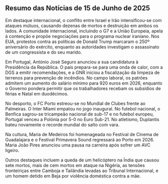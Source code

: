 ## Resumo das Notícias de 15 de Junho de 2025

Em destaque internacional, o conflito entre Israel e Irão intensificou-se com ataques mútuos, causando dezenas de mortos e destruição em ambos os lados. A comunidade internacional, incluindo o G7 e a União Europeia, apela à contenção e propõe negociações para o programa nuclear iraniano. Nos EUA, protestos contra as políticas de Donald Trump marcaram o 250º aniversário do exército, enquanto as autoridades investigam o assassinato de um congressista e do seu marido.

Em Portugal, António José Seguro anunciou a sua candidatura à Presidência da República. O país prepara-se para uma onda de calor, com a DGS a emitir recomendações, e a GNR iniciou a fiscalização da limpeza de terrenos para prevenção de incêndios. No campo laboral, os patrões admitem um aumento do salário mínimo para 920 euros em 2026, enquanto o Governo pondera permitir que os trabalhadores recebam os subsídios de férias e Natal em duodécimos.

No desporto, o FC Porto estreou-se no Mundial de Clubes frente ao Palmeiras. O Inter Miami empatou no jogo inaugural. No futebol nacional, o Benfica sagrou-se tricampeão nacional de sub-17 e no futebol europeu, Portugal venceu a Polónia por 5-0 no Euro Sub-21. No atletismo, Duplantis bateu novamente o recorde mundial do salto com vara.

Na cultura, Maria de Medeiros foi homenageada no Festival de Cinema de Guadalajara e o Festival Primavera Sound regressará ao Porto em 2026. Maria João Pires anunciou uma pausa na carreira após sofrer um AVC ligeiro.

Outros destaques incluem a queda de um helicóptero na Índia que causou sete mortos, mais de cem mortos em ataque na Nigéria, as tensões fronteiriças entre Camboja e Tailândia levadas ao Tribunal Internacional, e um homem detido em Beja por violência doméstica contra a mãe.